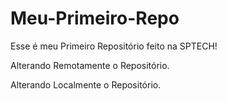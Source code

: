 # Meu-Primeiro-Repo
Esse é meu Primeiro Repositório feito na SPTECH!


Alterando Remotamente o Repositório.


Alterando Localmente o Repositório.